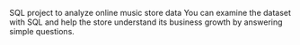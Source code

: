SQL project to analyze online music store data
You can examine the dataset with SQL and help the store understand its business growth by answering simple questions.
